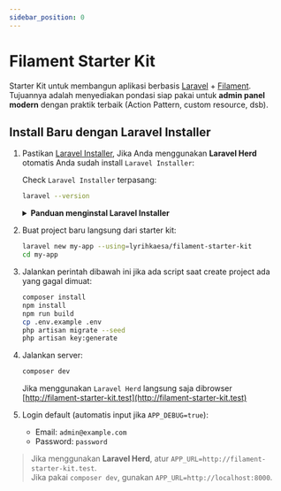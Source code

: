 ```yaml
---
sidebar_position: 0
---
```


# Filament Starter Kit

Starter Kit untuk membangun aplikasi berbasis [Laravel](https://laravel.com/) + [Filament](https://filamentphp.com/).  
Tujuannya adalah menyediakan pondasi siap pakai untuk **admin panel modern** dengan praktik terbaik (Action Pattern, custom resource, dsb).

## Install Baru dengan Laravel Installer

1. Pastikan [Laravel Installer](https://laravel.com/docs/12.x/installation#installing-php), Jika Anda menggunakan **Laravel Herd** otomatis Anda sudah install `Laravel Installer`:

   Check `Laravel Installer` terpasang:

   ```bash
   laravel --version
   ```

   <details>
     <summary><strong>Panduan menginstal Laravel Installer</strong></summary>
     Jika Anda sudah menginstal `PHP` dan `Composer`, Anda dapat menginstal `Laravel Installer` melalui Composer:

   ```bash
   composer global require laravel/installer
   ```

   </details>

2. Buat project baru langsung dari starter kit:

   ```bash
   laravel new my-app --using=lyrihkaesa/filament-starter-kit
   cd my-app
   ```

3. Jalankan perintah dibawah ini jika ada script saat create project ada yang gagal dimuat:

   ```bash
   composer install
   npm install
   npm run build
   cp .env.example .env
   php artisan migrate --seed
   php artisan key:generate
   ```

4. Jalankan server:

   ```bash
   composer dev
   ```

   Jika menggunakan `Laravel Herd` langsung saja dibrowser [http://filament-starter-kit.test](http://filament-starter-kit.test)

5. Login default (automatis input jika `APP_DEBUG=true`):
   - Email: `admin@example.com`
   - Password: `password`

> Jika menggunakan **Laravel Herd**, atur `APP_URL=http://filament-starter-kit.test`.  
> Jika pakai `composer dev`, gunakan `APP_URL=http://localhost:8000`.
